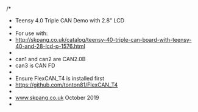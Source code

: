 /*
 * Teensy 4.0 Triple CAN Demo with 2.8" LCD
 * 
 * For use with:
 * http://skpang.co.uk/catalog/teensy-40-triple-can-board-with-teensy-40-and-28-lcd-p-1576.html
 * 
 * can1 and can2 are CAN2.0B
 * can3 is CAN FD
 * 
 * Ensure FlexCAN_T4 is installed first
 * https://github.com/tonton81/FlexCAN_T4
 * 
 * www.skpang.co.uk October 2019 
 * 
